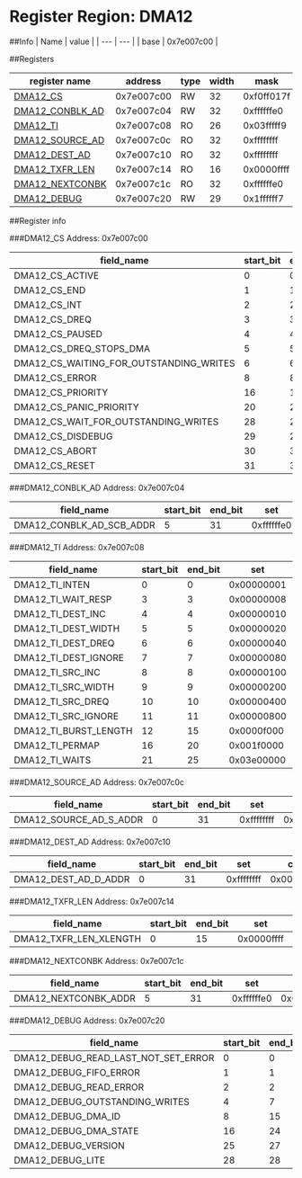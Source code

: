 # Register Region: DMA12


##Info
| Name | value |
| --- | --- |
| base | 0x7e007c00 |

##Registers

| register name | address | type | width | mask | reset |
| --- | --- | --- | --- | --- | --- |
| [DMA12_CS](#dma12_cs) | 0x7e007c00 | RW | 32 | 0xf0ff017f | 0000000000 |
| [DMA12_CONBLK_AD](#dma12_conblk_ad) | 0x7e007c04 | RW | 32 | 0xffffffe0 | 0000000000 |
| [DMA12_TI](#dma12_ti) | 0x7e007c08 | RO | 26 | 0x03fffff9 |  |
| [DMA12_SOURCE_AD](#dma12_source_ad) | 0x7e007c0c | RO | 32 | 0xffffffff |  |
| [DMA12_DEST_AD](#dma12_dest_ad) | 0x7e007c10 | RO | 32 | 0xffffffff |  |
| [DMA12_TXFR_LEN](#dma12_txfr_len) | 0x7e007c14 | RO | 16 | 0x0000ffff |  |
| [DMA12_NEXTCONBK](#dma12_nextconbk) | 0x7e007c1c | RO | 32 | 0xffffffe0 |  |
| [DMA12_DEBUG](#dma12_debug) | 0x7e007c20 | RW | 29 | 0x1ffffff7 | 0000000000 |

##Register info


###DMA12_CS
 Address: 0x7e007c00

| field_name | start_bit | end_bit | set | clear | reset |
| --- | --- | --- | --- | --- | --- |
| DMA12_CS_ACTIVE | 0 | 0 | 0x00000001 | 0xfffffffe | 0x0 |
| DMA12_CS_END | 1 | 1 | 0x00000002 | 0xfffffffd | 0x0 |
| DMA12_CS_INT | 2 | 2 | 0x00000004 | 0xfffffffb | 0x0 |
| DMA12_CS_DREQ | 3 | 3 | 0x00000008 | 0xfffffff7 | 0x0 |
| DMA12_CS_PAUSED | 4 | 4 | 0x00000010 | 0xffffffef | 0x0 |
| DMA12_CS_DREQ_STOPS_DMA | 5 | 5 | 0x00000020 | 0xffffffdf | 0x0 |
| DMA12_CS_WAITING_FOR_OUTSTANDING_WRITES | 6 | 6 | 0x00000040 | 0xffffffbf | 0x0 |
| DMA12_CS_ERROR | 8 | 8 | 0x00000100 | 0xfffffeff | 0x0 |
| DMA12_CS_PRIORITY | 16 | 19 | 0x000f0000 | 0xfff0ffff | 0x0 |
| DMA12_CS_PANIC_PRIORITY | 20 | 23 | 0x00f00000 | 0xff0fffff | 0x0 |
| DMA12_CS_WAIT_FOR_OUTSTANDING_WRITES | 28 | 28 | 0x10000000 | 0xefffffff | 0x0 |
| DMA12_CS_DISDEBUG | 29 | 29 | 0x20000000 | 0xdfffffff | 0x0 |
| DMA12_CS_ABORT | 30 | 30 | 0x40000000 | 0xbfffffff | 0x0 |
| DMA12_CS_RESET | 31 | 31 | 0x80000000 | 0x7fffffff | 0x0 |

###DMA12_CONBLK_AD
 Address: 0x7e007c04

| field_name | start_bit | end_bit | set | clear | reset |
| --- | --- | --- | --- | --- | --- |
| DMA12_CONBLK_AD_SCB_ADDR | 5 | 31 | 0xffffffe0 | 0x0000001f | 0x0 |

###DMA12_TI
 Address: 0x7e007c08

| field_name | start_bit | end_bit | set | clear | reset |
| --- | --- | --- | --- | --- | --- |
| DMA12_TI_INTEN | 0 | 0 | 0x00000001 | 0xfffffffe |  |
| DMA12_TI_WAIT_RESP | 3 | 3 | 0x00000008 | 0xfffffff7 |  |
| DMA12_TI_DEST_INC | 4 | 4 | 0x00000010 | 0xffffffef |  |
| DMA12_TI_DEST_WIDTH | 5 | 5 | 0x00000020 | 0xffffffdf |  |
| DMA12_TI_DEST_DREQ | 6 | 6 | 0x00000040 | 0xffffffbf |  |
| DMA12_TI_DEST_IGNORE | 7 | 7 | 0x00000080 | 0xffffff7f |  |
| DMA12_TI_SRC_INC | 8 | 8 | 0x00000100 | 0xfffffeff |  |
| DMA12_TI_SRC_WIDTH | 9 | 9 | 0x00000200 | 0xfffffdff |  |
| DMA12_TI_SRC_DREQ | 10 | 10 | 0x00000400 | 0xfffffbff |  |
| DMA12_TI_SRC_IGNORE | 11 | 11 | 0x00000800 | 0xfffff7ff |  |
| DMA12_TI_BURST_LENGTH | 12 | 15 | 0x0000f000 | 0xffff0fff |  |
| DMA12_TI_PERMAP | 16 | 20 | 0x001f0000 | 0xffe0ffff |  |
| DMA12_TI_WAITS | 21 | 25 | 0x03e00000 | 0xfc1fffff |  |

###DMA12_SOURCE_AD
 Address: 0x7e007c0c

| field_name | start_bit | end_bit | set | clear | reset |
| --- | --- | --- | --- | --- | --- |
| DMA12_SOURCE_AD_S_ADDR | 0 | 31 | 0xffffffff | 0x00000000 |  |

###DMA12_DEST_AD
 Address: 0x7e007c10

| field_name | start_bit | end_bit | set | clear | reset |
| --- | --- | --- | --- | --- | --- |
| DMA12_DEST_AD_D_ADDR | 0 | 31 | 0xffffffff | 0x00000000 |  |

###DMA12_TXFR_LEN
 Address: 0x7e007c14

| field_name | start_bit | end_bit | set | clear | reset |
| --- | --- | --- | --- | --- | --- |
| DMA12_TXFR_LEN_XLENGTH | 0 | 15 | 0x0000ffff | 0xffff0000 |  |

###DMA12_NEXTCONBK
 Address: 0x7e007c1c

| field_name | start_bit | end_bit | set | clear | reset |
| --- | --- | --- | --- | --- | --- |
| DMA12_NEXTCONBK_ADDR | 5 | 31 | 0xffffffe0 | 0x0000001f |  |

###DMA12_DEBUG
 Address: 0x7e007c20

| field_name | start_bit | end_bit | set | clear | reset |
| --- | --- | --- | --- | --- | --- |
| DMA12_DEBUG_READ_LAST_NOT_SET_ERROR | 0 | 0 | 0x00000001 | 0xfffffffe | 0x0 |
| DMA12_DEBUG_FIFO_ERROR | 1 | 1 | 0x00000002 | 0xfffffffd | 0x0 |
| DMA12_DEBUG_READ_ERROR | 2 | 2 | 0x00000004 | 0xfffffffb | 0x0 |
| DMA12_DEBUG_OUTSTANDING_WRITES | 4 | 7 | 0x000000f0 | 0xffffff0f | 0x0 |
| DMA12_DEBUG_DMA_ID | 8 | 15 | 0x0000ff00 | 0xffff00ff | 0x0 |
| DMA12_DEBUG_DMA_STATE | 16 | 24 | 0x01ff0000 | 0xfe00ffff | 0x0 |
| DMA12_DEBUG_VERSION | 25 | 27 | 0x0e000000 | 0xf1ffffff | 0x0 |
| DMA12_DEBUG_LITE | 28 | 28 | 0x10000000 | 0xefffffff | 0x0 |
